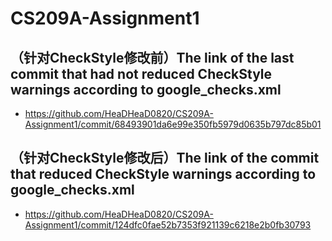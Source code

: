# CS209A-Assignment1
## （针对CheckStyle修改前）The link of the last commit that had not reduced CheckStyle warnings according to google_checks.xml
* https://github.com/HeaDHeaD0820/CS209A-Assignment1/commit/68493901da6e99e350fb5979d0635b797dc85b01

## （针对CheckStyle修改后）The link of the commit that reduced CheckStyle warnings according to google_checks.xml
* https://github.com/HeaDHeaD0820/CS209A-Assignment1/commit/124dfc0fae52b7353f921139c6218e2b0fb30793
